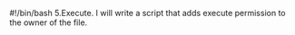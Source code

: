 #!/bin/bash
5.Execute. I will write a script that adds execute permission to the owner of the file.
